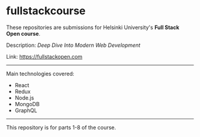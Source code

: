 # fullstackcourse

These repositories are submissions for Helsinki University's **Full Stack Open course**.

Description: *Deep Dive Into Modern Web Development*

Link: https://fullstackopen.com

---

Main technologies covered:
- React
- Redux
- Node.js
- MongoDB
- GraphQL

---

This repository is for parts 1-8 of the course. 
